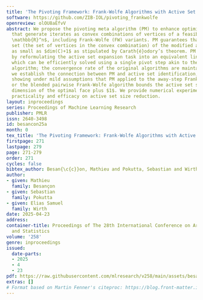 ```yaml
---
title: 'The Pivoting Framework: Frank-Wolfe Algorithms with Active Set Size Control'
software: https://github.com/ZIB-IOL/pivoting_frankwolfe
openreview: olOU8aEfvV
abstract: We propose the pivoting meta algorithm (PM) to enhance optimization algorithms
  that generate iterates as convex combinations of vertices of a feasible region $C\subseteq
  \mathbb{R}^n$, including Frank-Wolfe (FW) variants. PM guarantees that the active
  set (the set of vertices in the convex combination) of the modified algorithm remains
  as small as $dim(C)+1$ as stipulated by Carath{é}odory’s theorem. PM achieves this
  by reformulating the active set expansion task into an equivalent linear program,
  which can be efficiently solved using a single pivot step akin to the primal simplex
  algorithm; the convergence rate of the original algorithms are maintained. Furthermore,
  we establish the connection between PM and active set identification, in particular
  showing under mild assumptions that PM applied to the away-step Frank-Wolfe algorithm
  or the blended pairwise Frank-Wolfe algorithm bounds the active set size by the
  dimension of the optimal face plus $1$. We provide numerical experiments to illustrate
  practicality and efficacy on active set size reduction.
layout: inproceedings
series: Proceedings of Machine Learning Research
publisher: PMLR
issn: 2640-3498
id: besancon25a
month: 0
tex_title: 'The Pivoting Framework: Frank-Wolfe Algorithms with Active Set Size Control'
firstpage: 271
lastpage: 279
page: 271-279
order: 271
cycles: false
bibtex_author: Besan{\c{c}}on, Mathieu and Pokutta, Sebastian and Wirth, Elias Samuel
author:
- given: Mathieu
  family: Besançon
- given: Sebastian
  family: Pokutta
- given: Elias Samuel
  family: Wirth
date: 2025-04-23
address:
container-title: Proceedings of The 28th International Conference on Artificial Intelligence
  and Statistics
volume: '258'
genre: inproceedings
issued:
  date-parts:
  - 2025
  - 4
  - 23
pdf: https://raw.githubusercontent.com/mlresearch/v258/main/assets/besancon25a/besancon25a.pdf
extras: []
# Format based on Martin Fenner's citeproc: https://blog.front-matter.io/posts/citeproc-yaml-for-bibliographies/
---
```

